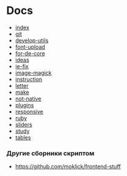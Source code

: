 Docs
====
* [index](https://github.com/de-core/Docs/blob/master/index.rst)
* [git](https://github.com/de-core/Docs/blob/master/git.rst)
* [develop-utils](https://github.com/de-core/Docs/blob/master/develop-utils.rst)
* [font-upload](https://github.com/de-core/Docs/blob/master/font-upload.rst)
* [for-de-core](https://github.com/de-core/Docs/blob/master/for-de-core.rst)
* [ideas](https://github.com/de-core/Docs/blob/master/ideas.rst)
* [ie-fix](https://github.com/de-core/Docs/blob/master/ie-fix.rst)
* [image-magick](https://github.com/de-core/Docs/blob/master/image-magick.rst)
* [instruction](https://github.com/de-core/Docs/blob/master/instruction.rst)
* [letter](https://github.com/de-core/Docs/blob/master/letter.rst)
* [make](https://github.com/de-core/Docs/blob/master/make.rst)
* [not-native](https://github.com/de-core/Docs/blob/master/not-native.rst)
* [plugins](https://github.com/de-core/Docs/blob/master/plugins.rst)
* [responsive](https://github.com/de-core/Docs/blob/master/responsive.rst)
* [ruby](https://github.com/de-core/Docs/blob/master/ruby.rst)
* [sliders](https://github.com/de-core/Docs/blob/sliders.rst)
* [study](https://github.com/de-core/Docs/blob/master/study.rst)
* [tables](https://github.com/de-core/Docs/blob/master/tables.rst)


### Другие сборники скриптом
+ https://github.com/moklick/frontend-stuff
